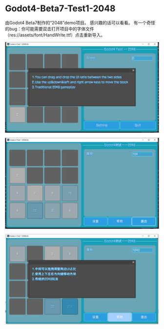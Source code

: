 # Godot4-Beta7-Test1-2048
由Godot4 Beta7制作的“2048”demo项目。
感兴趣的话可以看看。
有一个奇怪的bug：你可能需要双击打开项目中的字体文件（res://assets/font/HandWrite.ttf）点击重新导入。

![1.png](assets/demo/1.png)

![2.png](assets/demo/2.png)

![3.png](assets/demo/3.png)

